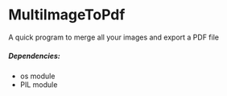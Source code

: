 # MultiImageToPdf
A quick program to merge all your images and export a PDF file

##### Dependencies:
- os module
- PIL module
